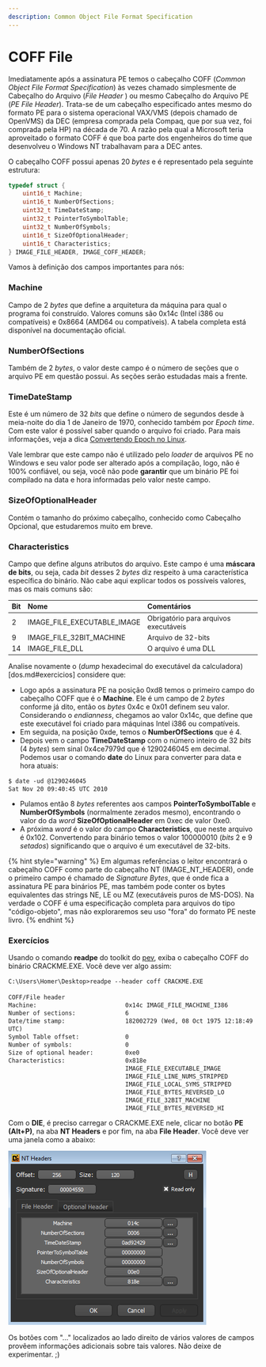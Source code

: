 ```yaml
---
description: Common Object File Format Specification
---
```


# COFF File

Imediatamente após a assinatura PE temos o cabeçalho COFF \(_Common Object File Format Specification_\) às vezes chamado simplesmente de Cabeçalho do Arquivo \(_File Header_ \) ou mesmo Cabeçalho do Arquivo PE \(_PE File Header_\). Trata-se de um cabeçalho especificado antes mesmo do formato PE para o sistema operacional VAX/VMS \(depois chamado de OpenVMS\) da DEC \(empresa comprada pela Compaq, que por sua vez, foi comprada pela HP\) na década de 70. A razão pela qual a Microsoft teria aproveitado o formato COFF é que boa parte dos engenheiros do time que desenvolveu o Windows NT trabalhavam para a DEC antes.

O cabeçalho COFF possui apenas 20 _bytes_ e é representado pela seguinte estrutura:

```c
typedef struct {
    uint16_t Machine;
    uint16_t NumberOfSections;
    uint32_t TimeDateStamp;
    uint32_t PointerToSymbolTable;
    uint32_t NumberOfSymbols;
    uint16_t SizeOfOptionalHeader;
    uint16_t Characteristics;
} IMAGE_FILE_HEADER, IMAGE_COFF_HEADER;
```

Vamos à definição dos campos importantes para nós:

### **Machine**

Campo de 2 _bytes_ que define a arquitetura da máquina para qual o programa foi construído. Valores comuns são 0x14c \(Intel i386 ou compatíveis\) e 0x8664 \(AMD64 ou compatíveis\). A tabela completa está disponível na documentação oficial.

### **NumberOfSections**

Também de 2 _bytes_, o valor deste campo é o número de seções que o arquivo PE em questão possui. As seções serão estudadas mais a frente.

### **TimeDateStamp**

Este é um número de 32 _bits_ que define o número de segundos desde à meia-noite do dia 1 de Janeiro de 1970, conhecido também por _Epoch time_. Com este valor é possível saber quando o arquivo foi criado. Para mais informações, veja a dica [Convertendo Epoch no Linux](https://www.mentebinaria.com.br/forums/topic/57-convertendo-epoch-no-linux-número-de-segundos-desde-1970-01-01-000000-utc/).

Vale lembrar que este campo não é utilizado pelo _loader_ de arquivos PE no Windows e seu valor pode ser alterado após a compilação, logo, não é 100% confiável, ou seja, você não pode **garantir** que um binário PE foi compilado na data e hora informadas pelo valor neste campo.

### **SizeOfOptionalHeader**

Contém o tamanho do próximo cabeçalho, conhecido como Cabeçalho Opcional, que estudaremos muito em breve.

### **Characteristics**

Campo que define alguns atributos do arquivo. Este campo é uma **máscara de bits**, ou seja, cada _bit_ desses 2 _bytes_ diz respeito à uma característica específica do binário. Não cabe aqui explicar todos os possíveis valores, mas os mais comuns são:

| Bit | Nome | Comentários |
| :--- | :--- | :--- |
| 2 | IMAGE\_FILE\_EXECUTABLE\_IMAGE | Obrigatório para arquivos executáveis |
| 9 | IMAGE\_FILE\_32BIT\_MACHINE | Arquivo de 32-bits |
| 14 | IMAGE\_FILE\_DLL | O arquivo é uma DLL |

Analise novamente o (*dump* hexadecimal do executável da calculadora)[dos.md#exercicios] considere que:

* Logo após a assinatura PE na posição 0xd8 temos o primeiro campo do cabeçalho COFF que é o **Machine**. Ele é um campo de 2 _bytes_ conforme já dito, então os _bytes_ 0x4c e 0x01 definem seu valor. Considerando o _endianness_, chegamos ao valor 0x14c, que define que este executável foi criado para máquinas Intel i386 ou compatíveis.
* Em seguida, na posição 0xde, temos o **NumberOfSections** que é 4.
* Depois vem o campo **TimeDateStamp** com o número inteiro de 32 _bits_ \(4 _bytes_\) sem sinal 0x4ce7979d que é 1290246045 em decimal. Podemos usar o comando **date** do Linux para converter para data e hora atuais:

```text
$ date -ud @1290246045
Sat Nov 20 09:40:45 UTC 2010
```

* Pulamos então 8 _bytes_ referentes aos campos **PointerToSymbolTable** e **NumberOfSymbols** \(normalmente zerados mesmo\), encontrando o valor do da _word_ **SizeOfOptionalHeader** em 0xec de valor 0xe0.
* A próxima _word_ é o valor do campo **Characteristics**, que neste arquivo é 0x102. Convertendo para binário temos o valor 100000010 \(_bits_ 2 e 9 _setados_\) significando que o arquivo é um executável de 32-bits.

{% hint style="warning" %}
Em algumas referências o leitor encontrará o cabeçalho COFF como parte do cabeçalho NT \(IMAGE\_NT\_HEADER\), onde o primeiro campo é chamado de _Signature Bytes_, que é onde fica a assinatura PE para binários PE, mas também pode conter os bytes equivalentes das strings NE, LE ou MZ \(executáveis puros de MS-DOS\). Na verdade o COFF é uma especificação completa para arquivos do tipo "código-objeto", mas não exploraremos seu uso "fora" do formato PE neste livro.
{% endhint %}

### Exercícios

Usando o comando **readpe** do toolkit do [pev](http://pev.sf.net), exiba o cabeçalho COFF do binário CRACKME.EXE. Você deve ver algo assim:

```text
C:\Users\Homer\Desktop>readpe --header coff CRACKME.EXE

COFF/File header
Machine:                         0x14c IMAGE_FILE_MACHINE_I386
Number of sections:              6
Date/time stamp:                 182002729 (Wed, 08 Oct 1975 12:18:49 UTC)
Symbol Table offset:             0
Number of symbols:               0
Size of optional header:         0xe0
Characteristics:                 0x818e
                                 IMAGE_FILE_EXECUTABLE_IMAGE
                                 IMAGE_FILE_LINE_NUMS_STRIPPED
                                 IMAGE_FILE_LOCAL_SYMS_STRIPPED
                                 IMAGE_FILE_BYTES_REVERSED_LO
                                 IMAGE_FILE_32BIT_MACHINE
                                 IMAGE_FILE_BYTES_REVERSED_HI
```

Com o **DIE**, é preciso carregar o CRACKME.EXE nele, clicar no botão **PE \(Alt+P\)**, na aba **NT Headers** e por fim, na aba **File Header**. Você deve ver uma janela como a abaixo:

![Cabeçalho COFF exibido pelo DIE](../../.gitbook/assets/die_coff.png)

Os botões com "..." localizados ao lado direito de vários valores de campos provêem informações adicionais sobre tais valores. Não deixe de experimentar. ;\)


